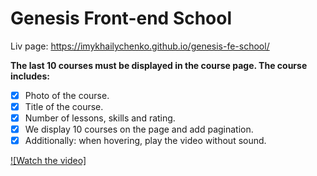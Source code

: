 # Genesis Front-end School

Liv page: https://imykhailychenko.github.io/genesis-fe-school/

**The last 10 courses must be displayed in the course page. The course includes:**

- [x] Photo of the course.
- [x] Title of the course.
- [x] Number of lessons, skills and rating.
- [x] We display 10 courses on the page and add pagination.
- [x] Additionally: when hovering, play the video without sound.

[![Watch the video]](/docs/1.mov)